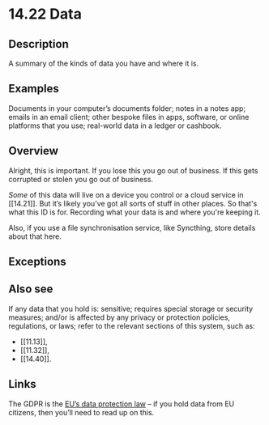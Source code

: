 # 14.22 Data

## Description

A summary of the kinds of data you have and where it is.

## Examples

Documents in your computer’s documents folder; notes in a notes app; emails in an email client; other bespoke files in apps, software, or online platforms that you use; real-world data in a ledger or cashbook.

## Overview

Alright, this is important. If you lose this you go out of business. If this gets corrupted or stolen you go out of business.

_Some_ of this data will live on a device you control or a cloud service in [[14.21]]. But it’s likely you’ve got all sorts of stuff in other places. So that's what this ID is for. Recording what your data is and where you're keeping it.

Also, if you use a file synchronisation service, like Syncthing, store details about that here.

## Exceptions

## Also see

If any data that you hold is: sensitive; requires special storage or security measures; and/or is affected by any privacy or protection policies, regulations, or laws; refer to the relevant sections of this system, such as:

- [[11.13]],
- [[11.32]],
- [[14.40]].

## Links

The GDPR is the [EU’s data protection law](https://gdpr.eu/what-is-gdpr/) – if you hold data from EU citizens, then you’ll need to read up on this.
